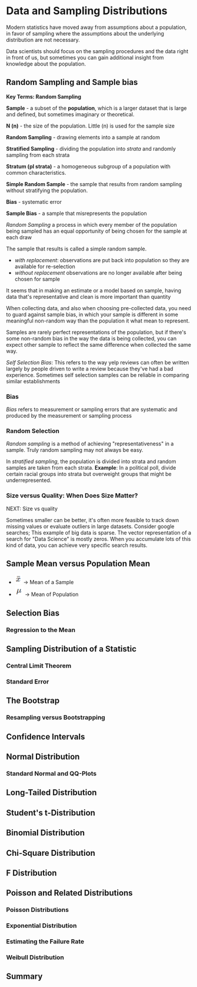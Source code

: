 # Data and Sampling Distributions
Modern statistics have moved away from assumptions about a population, in
favor of sampling where the assumptions about the underlying distribution
are not necessary.

Data scientists should focus on the sampling procedures and the data right in
front of us, but sometimes you can gain additional insight from knowledge about
the population.

## Random Sampling and Sample bias

**Key Terms: Random Sampling**

**Sample** - a subset of the **population**, which is a larger dataset that is
large and defined, but sometimes imaginary or theoretical.

**N (n)** - the size of the population. Little (n) is used for the sample size

**Random Sampling** - drawing elements into a sample at random

**Stratified Sampling** - dividing the population into _strata_ and randomly
sampling from each strata

**Stratum (pl strata)** - a homogeneous subgroup of a population with common
characteristics.

**Simple Random Sample** - the sample that results from random sampling without
stratifying the population.

**Bias** - systematic error

**Sample Bias** - a sample that misrepresents the population

 _Random Sampling_ a process in which every member of the population being
 sampled has an equal opportunity of being chosen for the sample at each draw

 The sample that results is called a simple random sample.
 - _with replacement_: observations are put back into population so they are
 available for re-selection
 - _without replacement_ observations are no longer available after being
 chosen for sample

It seems that in making an estimate or a model based on sample, having data
that's representative and clean is more important than quantity

When collecting data, and also when choosing pre-collected data, you need to
guard against sample bias, in which your sample is different in some meaningful
non-random way than the population it what mean to represent.

Samples are rarely perfect representations of the population, but if there's
some non-random bias in the way the data is being collected, you can expect
other sample to reflect the same difference when collected the same way.

_Self Selection Bias_: This refers to the way yelp reviews can often be written
largely by people driven to write a review because they've had a bad experience.
Sometimes self selection samples can be reliable in comparing similar establishments


### Bias
_Bias_ refers to measurement or sampling errors that are systematic and produced
by the measurement or sampling process

### Random Selection
_Random sampling_ is a method of achieving "representativeness" in a sample.
Truly random sampling may not always be easy.

In _stratified sampling_, the population is divided into strata and random
samples are taken from each strata. **Example**: In a political poll, divide
certain racial groups into strata but overweight groups that might
be underrepresented.

### Size versus Quality: When Does Size Matter?
NEXT: Size vs quality

Sometimes smaller can be better, it's often more feasible to track down missing
values or evaluate outliers in large datasets. Consider google searches; This
example of big data is sparse. The vector representation of a search for
"Data Science" is mostly zeros. When you accumulate lots of this kind of data,
you can achieve very specific search results.

## Sample Mean versus Population Mean

 - ![Sample Mean](img/xbar.png) -> Mean of a Sample
 - ![Population Mean](img/popMean.png) -> Mean of Population 

## Selection Bias

### Regression to the Mean

## Sampling Distribution of a Statistic

### Central Limit Theorem

### Standard Error

## The Bootstrap

### Resampling versus Bootstrapping

## Confidence Intervals

## Normal Distribution

### Standard Normal and QQ-Plots

## Long-Tailed Distribution

## Student's t-Distribution

## Binomial Distribution

## Chi-Square Distribution

## F Distribution

## Poisson and Related Distributions

### Poisson Distributions

### Exponential Distribution

### Estimating the Failure Rate

### Weibull Distribution

## Summary
